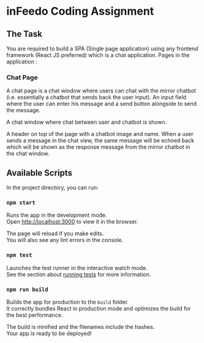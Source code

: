 # inFeedo Coding Assignment

## The Task

You are required to build a SPA (Single page application) using any frontend framework (React JS preferred) which is a chat application.
Pages in the application :

### Chat Page

A chat page is a chat window where users can chat with the mirror chatbot (i.e. essentially a chatbot that sends back the user input).
An input field where the user can enter his message and a send button alongside to send the message.

A chat window where chat between user and chatbot is shown.

A header on top of the page with a chatbot image and name.
When a user sends a message in the chat view, the same message will be echoed back which will be shown as the response message from the mirror chatbot in the chat window.

## Available Scripts

In the project directory, you can run:

### `npm start`

Runs the app in the development mode.\
Open [http://localhost:3000](http://localhost:3000) to view it in the browser.

The page will reload if you make edits.\
You will also see any lint errors in the console.

### `npm test`

Launches the test runner in the interactive watch mode.\
See the section about [running tests](https://facebook.github.io/create-react-app/docs/running-tests) for more information.

### `npm run build`

Builds the app for production to the `build` folder.\
It correctly bundles React in production mode and optimizes the build for the best performance.

The build is minified and the filenames include the hashes.\
Your app is ready to be deployed!
